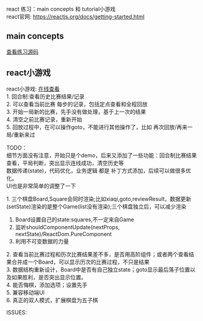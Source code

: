 react 练习：main concepts 和 tutorial小游戏  
react官网: <https://reactjs.org/docs/getting-started.html>       
## main concepts
[查看练习源码](https://github.com/Yalhu/oxreact/tree/master/src)    
<!-- [查看笔记](yalhu.github.io/) -->

## react小游戏
react小游戏: [在线查看](https://yalhu.github.io/oxreact/build/index.html)      
1\. 回合制:查看历史比赛结果/记录    
2\. 可以查看当前比赛 每步的记录，包括定点查看和全程回放  
3\. 开始一局新的比赛，先手没有做处理，基于上一次的结果    
4\. 清空之前比赛记录，重新开始      
5\. 回放过程中，在可以操作goto，不能进行其他操作了，比如 再次回放/再来一局/重新来过  

TODO：  
细节方面没有注意，开始只是个demo，后来又添加了一些功能：回合制比赛结果查看，平局判断，突出显示连线成功，清空历史等   
数据传递(state)，代码优化，业务逻辑 都是 补丁方式添加，后续可以做很多优化。  
UI也是非常简单的调整了一下  

1\. 三个棋盘Board,Square会同时渲染;比如xiaqi,goto,reviewResult，数据更新(setState)渲染的是整个Game(list没有渲染);三个棋盘独立后，可以减少渲染   
1) Board设置自己的state:squares,不一定来自Game      
2) 监听shouldComponentUpdate(nextProps, nextState)/ReactDom.PureComponent   
3) 利用不可变数据的力量     

2\. 查看当前比赛过程和历次比赛结果差不多，是否用高阶组件；或者两个查看结果合并成一个Board，可以显示历次的比赛过程，不只是结果     
3\. 数据结构重新设计，Board中是否有自己独立state；goto显示最后落子位置以及如果胜利，是否突出显示位置。    
4\. 能否悔棋，添加选项；设置先手    
5\. 兼容移动端UI    
6\. 真正的双人模式，扩展棋盘为五子棋   

ISSUES:  



